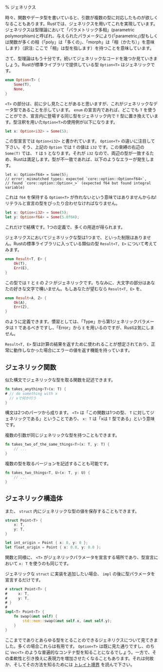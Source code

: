 % ジェネリクス
<!-- % Generics -->

<!-- Sometimes, when writing a function or data type, we may want it to work for
multiple types of arguments. In Rust, we can do this with generics.
Generics are called ‘parametric polymorphism’ in type theory,
which means that they are types or functions that have multiple forms (‘poly’
is multiple, ‘morph’ is form) over a given parameter (‘parametric’). -->
時々、関数やデータ型を書いていると、引数が複数の型に対応したものが欲しくなることもあります。Rustでは、ジェネリクスを用いてこれを実現しています。ジェネリクスは型理論において「パラメトリック多相」(parametric polymorphism)と呼ばれ、与えられたパラメータにより(「parametric」)型もしくは関数が多くの相（「poly」は「多くの」、「morph」は「相（かたち）」を意味します）（訳注: ここで「相」は型を指します）を持つことを意味しています。

<!-- Anyway, enough type theory, let’s check out some generic code. Rust’s
standard library provides a type, `Option<T>`, that’s generic: -->
さて、型理論はもう十分です。続いてジェネリックなコードを幾つか見ていきましょう。Rustが標準ライブラリで提供している型 `Option<T>` はジェネリックです。

```rust
enum Option<T> {
    Some(T),
    None,
}
```

<!-- The `<T>` part, which you’ve seen a few times before, indicates that this is
a generic data type. Inside the declaration of our `enum`, wherever we see a `T`,
we substitute that type for the same type used in the generic. Here’s an
example of using `Option<T>`, with some extra type annotations: -->
`<T>` の部分は、前に少し見たことがあると思いますが、これがジェネリックなデータ型であることを示しています。 `enum` の宣言内であれば、どこでも `T` を使うことができ、宣言内に登場する同じ型をジェネリック内で `T` 型に置き換えています。型注釈を用いた`Option<T>`の使用例が以下になります。

```rust
let x: Option<i32> = Some(5);
```

<!-- In the type declaration, we say `Option<i32>`. Note how similar this looks to
`Option<T>`. So, in this particular `Option`, `T` has the value of `i32`. On
the right-hand side of the binding, we make a `Some(T)`, where `T` is `5`.
Since that’s an `i32`, the two sides match, and Rust is happy. If they didn’t
match, we’d get an error: -->
この型宣言では `Option<i32>` と書かれています。 `Option<T>` の違いに注目して下さい。そう、上記の `Option` では `T` の値は `i32` です。この束縛の右辺の `Some(T)` では、 `T` は `5` となります。それが `i32` なので、両辺の型が一致するため、Rustは満足します。型が不一致であれば、以下のようなエラーが発生します。

```rust,ignore
let x: Option<f64> = Some(5);
// error: mismatched types: expected `core::option::Option<f64>`,
// found `core::option::Option<_>` (expected f64 but found integral variable)
```

<!-- That doesn’t mean we can’t make `Option<T>`s that hold an `f64`! They just have
to match up: -->
これは `f64` を保持する `Option<T>` が作れないという意味ではありませんからね!リテラルと宣言の型をぴったり合わせなければなりません。

```rust
let x: Option<i32> = Some(5);
let y: Option<f64> = Some(5.0f64);
```

<!-- This is just fine. One definition, multiple uses. -->
これだけで結構です。1つの定義で、多くの用途が得られます。

<!-- Generics don’t have to only be generic over one type. Consider another type from Rust’s standard library that’s similar, `Result<T, E>`: -->
ジェネリクスにおいてジェネリックな型は1つまで、といった制限はありません。Rustの標準ライブラリに入っている類似の型 `Result<T, E>` について考えてみます。

```rust
enum Result<T, E> {
    Ok(T),
    Err(E),
}
```

<!-- This type is generic over _two_ types: `T` and `E`. By the way, the capital letters
can be any letter you’d like. We could define `Result<T, E>` as: -->
この型では `T` と `E` の _2つ_ がジェネリックです。ちなみに、大文字の部分はあなたの好きな文字で構いません。もしあなたが望むなら `Result<T, E>` を、

```rust
enum Result<A, Z> {
    Ok(A),
    Err(Z),
}
```

<!-- if we wanted to. Convention says that the first generic parameter should be
`T`, for ‘type’, and that we use `E` for ‘error’. Rust doesn’t care, however. -->
のように定義できます。慣習としては、「Type」から第1ジェネリックパラメータは `T` であるべきですし、「Error」から `E` を用いるのですが、Rustは気にしません。

<!-- The `Result<T, E>` type is intended to be used to return the result of a
computation, and to have the ability to return an error if it didn’t work out. -->
`Result<T, E>` 型は計算の結果を返すために使われることが想定されており、正常に動作しなかった場合にエラーの値を返す機能を持っています。

<!-- ## Generic functions -->
## ジェネリック関数

<!-- We can write functions that take generic types with a similar syntax: -->
似た構文でジェネリックな型を取る関数を記述できます。

```rust
fn takes_anything<T>(x: T) {
# // do something with x
  // xで何か行う
}
```

<!-- The syntax has two parts: the `<T>` says “this function is generic over one
type, `T`”, and the `x: T` says “x has the type `T`.” -->
構文は2つのパーツから成ります。 `<T>` は「この関数は1つの型、 `T` に対してジェネリックである」ということであり、 `x: T` は「xは `T` 型である」という意味です。

<!-- Multiple arguments can have the same generic type: -->
複数の引数が同じジェネリックな型を持つこともできます。

```rust
fn takes_two_of_the_same_things<T>(x: T, y: T) {
    // ...
}
```

<!-- We could write a version that takes multiple types: -->
複数の型を取るバージョンを記述することも可能です。

```rust
fn takes_two_things<T, U>(x: T, y: U) {
    // ...
}
```

<!-- ## Generic structs -->
## ジェネリック構造体

<!-- You can store a generic type in a `struct` as well: -->
また、 `struct` 内にジェネリックな型の値を保存することもできます。

```rust
struct Point<T> {
    x: T,
    y: T,
}

let int_origin = Point { x: 0, y: 0 };
let float_origin = Point { x: 0.0, y: 0.0 };
```

<!-- Similar to functions, the `<T>` is where we declare the generic parameters,
and we then use `x: T` in the type declaration, too. -->
関数と同様に、 `<T>` がジェネリックパラメータを宣言する場所であり、型宣言において `x: T` を使うのも同じです。

<!-- When you want to add an implementation for the generic `struct`, you just
declare the type parameter after the `impl`: -->
ジェネリックな `struct` に実装を追加したい場合、 `impl` の後に型パラメータを宣言するだけです。

```rust
# struct Point<T> {
#     x: T,
#     y: T,
# }
#
impl<T> Point<T> {
    fn swap(&mut self) {
        std::mem::swap(&mut self.x, &mut self.y);
    }
}
```

<!-- So far you’ve seen generics that take absolutely any type. These are useful in
many cases: you’ve already seen `Option<T>`, and later you’ll meet universal
container types like [`Vec<T>`][Vec]. On the other hand, often you want to
trade that flexibility for increased expressive power. Read about [trait
bounds][traits] to see why and how. -->
ここまででありとあらゆる型をとることのできるジェネリクスについて見てきました。多くの場合これらは有用です。 `Option<T>` は既に見た通りですし、のちに `Vec<T>` のような普遍的なコンテナ型を知ることになるでしょう。一方で、その柔軟性と引き換えに表現力を増加させたくなることもあります。それは何故か、そしてその方法を知るためには [トレイト境界][traits] を読んで下さい。

[traits]: traits.html
[Vec]: ../std/vec/struct.Vec.html
